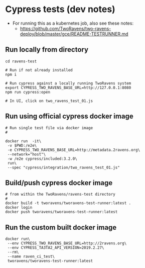 # Cypress tests (dev notes)

- For running this as a kubernetes job, also see these notes:
  - https://github.com/TwoRavens/two-ravens-deploy/blob/master/gce/README-TESTRUNNER.md

## Run locally from directory

```
cd ravens-test

# Run if not already installed
npm i

# Run cypress against a locally running TwoRavens system
export CYPRESS_TWO_RAVENS_BASE_URL=http://127.0.0.1:8080
npm run cypress:open

# In UI, click on two_ravens_test_01.js
```

## Run using official cypress docker image

```
# Run single test file via docker image
#

docker run  -it\
 -v $PWD:/e2e\
 -e CYPRESS_TWO_RAVENS_BASE_URL=http://metadata.2ravens.org\
 --network="host"\
 -w /e2e cypress/included:3.2.0\
 run\
 --spec "cypress/integration/two_ravens_test_01.js"

```

## Build/push cypress docker image

```
# from within the TwoRavens/ravens-test directory
#
docker build -t tworavens/tworavens-test-runner:latest .
docker login
docker push tworavens/tworavens-test-runner:latest
```

## Run the custom built docker image

```
docker run\
 --env CYPRESS_TWO_RAVENS_BASE_URL=http://2ravens.org\
 --env CYPRESS_TA3TA2_API_VERSION=2019.2.27\
 --rm\
 --name raven_ci_test\
 tworavens/tworavens-test-runner:latest
```

